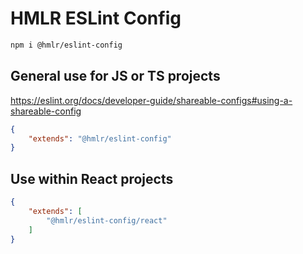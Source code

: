 # HMLR ESLint Config

```sh
npm i @hmlr/eslint-config
```

## General use for JS or TS projects

https://eslint.org/docs/developer-guide/shareable-configs#using-a-shareable-config

```json
{
    "extends": "@hmlr/eslint-config"
}
```

## Use within React projects

```json
{
    "extends": [
        "@hmlr/eslint-config/react"
    ]
}
```


